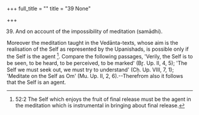 +++
full_title = ""
title = "39 None"

+++


39. And on account of the impossibility of meditation (samādhi).

Moreover the meditation taught in the Vedānta-texts, whose aim is the realisation of the Self as represented by the Upanishads, is possible only if the Self is the agent [^fn_34]. Compare the following passages, 'Verily, the Self is to be seen, to be heard, to be perceived, to be marked' (Br̥. Up. II, 4, 5); 'The Self we must seek out, we must try to understand' (Cḥ. Up. VIII, 7, 1); 'Meditate on the Self as Om' (Mu. Up. II, 2, 6).--Therefrom also it follows that the Self is an agent.

[^fn_34]: 52:2 The Self which enjoys the fruit of final release must be the agent in the meditation which is instrumental in bringing about final release.

